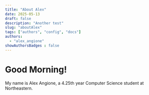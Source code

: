 ```yaml
---
title: "About Alex"
date: 2025-05-13
draft: false
description: "Another test"
slug: "aboutAlex"
tags: ["authors", "config", "docs"]
authors:
  - "alex_angione"
showAuthorsBadges : false
---
```


# Good Morning! 

My name is Alex Angione, a 4.25th year Computer Science student at Northeastern. 
